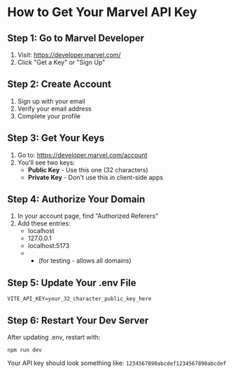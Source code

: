 # How to Get Your Marvel API Key

## Step 1: Go to Marvel Developer
1. Visit: https://developer.marvel.com/
2. Click "Get a Key" or "Sign Up"

## Step 2: Create Account
1. Sign up with your email
2. Verify your email address
3. Complete your profile

## Step 3: Get Your Keys
1. Go to: https://developer.marvel.com/account
2. You'll see two keys:
   - **Public Key** - Use this one (32 characters)
   - **Private Key** - Don't use this in client-side apps

## Step 4: Authorize Your Domain
1. In your account page, find "Authorized Referers"
2. Add these entries:
   - localhost
   - 127.0.0.1
   - localhost:5173
   - * (for testing - allows all domains)

## Step 5: Update Your .env File
```
VITE_API_KEY=your_32_character_public_key_here
```

## Step 6: Restart Your Dev Server
After updating .env, restart with:
```
npm run dev
```

Your API key should look something like:
`1234567890abcdef1234567890abcdef`
